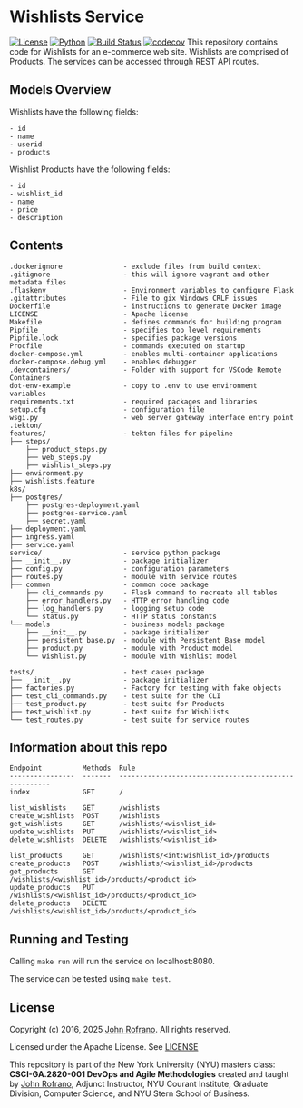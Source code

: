 # Wishlists Service

[![License](https://img.shields.io/badge/License-Apache_2.0-blue.svg)](https://opensource.org/licenses/Apache-2.0)
[![Python](https://img.shields.io/badge/Language-Python-blue.svg)](https://python.org/)
[![Build Status](https://github.com/CSCI-GA-2820-SP25-003/wishlists/actions/workflows/workflow.yml/badge.svg)](https://github.com/CSCI-GA-2820-SP25-003/wishlists/actions)
[![codecov](https://codecov.io/gh/CSCI-GA-2820-SP25-003/wishlists/graph/badge.svg?token=39H36Y8ODQ)](https://codecov.io/gh/CSCI-GA-2820-SP25-003/wishlists)
This repository contains code for Wishlists for an e-commerce web site. Wishlists are comprised of Products. The services can be accessed through REST API routes.

## Models Overview

Wishlists have the following fields:

```text
- id
- name
- userid
- products
```

Wishlist Products have the following fields:

```text
- id
- wishlist_id
- name
- price
- description
```

## Contents

```text
.dockerignore               - exclude files from build context
.gitignore                  - this will ignore vagrant and other metadata files
.flaskenv                   - Environment variables to configure Flask
.gitattributes              - File to gix Windows CRLF issues
Dockerfile                  - instructions to generate Docker image
LICENSE                     - Apache license
Makefile                    - defines commands for building program
Pipfile                     - specifies top level requirements
Pipfile.lock                - specifies package versions
Procfile                    - commands executed on startup
docker-compose.yml          - enables multi-container applications
docker-compose.debug.yml    - enables debugger
.devcontainers/             - Folder with support for VSCode Remote Containers
dot-env-example             - copy to .env to use environment variables
requirements.txt            - required packages and libraries
setup.cfg                   - configuration file
wsgi.py                     - web server gateway interface entry point
.tekton/
features/                   - tekton files for pipeline
├── steps/
    ├── product_steps.py
    ├── web_steps.py
    ├── wishlist_steps.py
├── environment.py
├── wishlists.feature
k8s/
├── postgres/
    ├── postgres-deployment.yaml
    ├── postgres-service.yaml
    ├── secret.yaml
├── deployment.yaml
├── ingress.yaml
├── service.yaml
service/                    - service python package
├── __init__.py             - package initializer
├── config.py               - configuration parameters
├── routes.py               - module with service routes
├── common                  - common code package
    ├── cli_commands.py     - Flask command to recreate all tables
    ├── error_handlers.py   - HTTP error handling code
    ├── log_handlers.py     - logging setup code
    └── status.py           - HTTP status constants
└── models                  - business models package
    ├── __init__.py         - package initializer
    ├── persistent_base.py  - module with Persistent Base model
    ├── product.py          - module with Product model
    └── wishlist.py         - module with Wishlist model

tests/                      - test cases package
├── __init__.py             - package initializer
├── factories.py            - Factory for testing with fake objects
├── test_cli_commands.py    - test suite for the CLI
├── test_product.py         - test suite for Products
├── test_wishlist.py        - test suite for Wishlists
└── test_routes.py          - test suite for service routes
```

## Information about this repo

```text
Endpoint          Methods  Rule
----------------  -------  -----------------------------------------------------
index             GET      /

list_wishlists    GET      /wishlists
create_wishlists  POST     /wishlists
get_wishlists     GET      /wishlists/<wishlist_id>
update_wishlists  PUT      /wishlists/<wishlist_id>
delete_wishlists  DELETE   /wishlists/<wishlist_id>

list_products     GET      /wishlists/<int:wishlist_id>/products
create_products   POST     /wishlists/<wishlist_id>/products
get_products      GET      /wishlists/<wishlist_id>/products/<product_id>
update_products   PUT      /wishlists/<wishlist_id>/products/<product_id>
delete_products   DELETE   /wishlists/<wishlist_id>/products/<product_id>
```

## Running and Testing

Calling `make run` will run the service on localhost:8080.

The service can be tested using `make test`.

## License

Copyright (c) 2016, 2025 [John Rofrano](https://www.linkedin.com/in/JohnRofrano/). All rights reserved.

Licensed under the Apache License. See [LICENSE](LICENSE)

This repository is part of the New York University (NYU) masters class: **CSCI-GA.2820-001 DevOps and Agile Methodologies** created and taught by [John Rofrano](https://cs.nyu.edu/~rofrano/), Adjunct Instructor, NYU Courant Institute, Graduate Division, Computer Science, and NYU Stern School of Business.
